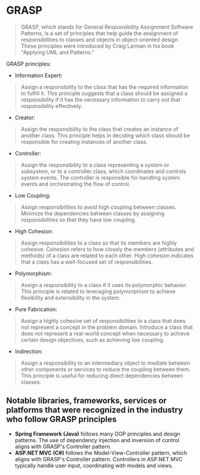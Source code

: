 GRASP
===

> GRASP, which stands for General Responsibility Assignment Software Patterns, is a set of principles that help guide the assignment of responsibilities to classes and objects in object-oriented design. These principles were introduced by Craig Larman in his book "Applying UML and Patterns."

GRASP principles:

- Information Expert:

> Assign a responsibility to the class that has the required information to fulfill it.
This principle suggests that a class should be assigned a responsibility if it has the necessary information to carry out that responsibility effectively.

- Creator:

> Assign the responsibility to the class that creates an instance of another class.
This principle helps in deciding which class should be responsible for creating instances of another class.

- Controller:

> Assign the responsibility to a class representing a system or subsystem, or to a controller class, which coordinates and controls system events.
The controller is responsible for handling system events and orchestrating the flow of control.

- Low Coupling:

> Assign responsibilities to avoid high coupling between classes.
Minimize the dependencies between classes by assigning responsibilities so that they have low coupling.

- High Cohesion:

> Assign responsibilities to a class so that its members are highly cohesive.
Cohesion refers to how closely the members (attributes and methods) of a class are related to each other. High cohesion indicates that a class has a well-focused set of responsibilities.

- Polymorphism:

> Assign a responsibility to a class if it uses its polymorphic behavior.
This principle is related to leveraging polymorphism to achieve flexibility and extensibility in the system.

- Pure Fabrication:

> Assign a highly cohesive set of responsibilities to a class that does not represent a concept in the problem domain.
Introduce a class that does not represent a real-world concept when necessary to achieve certain design objectives, such as achieving low coupling.

- Indirection:

> Assign a responsibility to an intermediary object to mediate between other components or services to reduce the coupling between them.
This principle is useful for reducing direct dependencies between classes.


## Notable libraries, frameworks, services or platforms that were recognized in the industry who follow GRASP principles

- **Spring Framework (Java)** follows many OOP principles and design patterns. The use of dependency injection and inversion of control aligns with GRASP's Controller pattern.
- **ASP.NET MVC (C#)** follows the Model-View-Controller pattern, which aligns with GRASP's Controller pattern. Controllers in ASP.NET MVC typically handle user input, coordinating with models and views.
